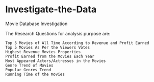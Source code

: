 # Investigate-the-Data
Movie Database Investigation

The Research Questions for analysis purpose are:

    Top 5 Movies of All Time According to Revenue and Profit Earned
    Top 5 Movies As Per the Viewers Votes
    Highest Revenue Movies Properties
    Profit Earned from the Movies Each Year
    Most Appeared Actors/Actresses in the Movies
    Genre Trend of Movies
    Popular Genres Trend
    Running Time of the Movies
